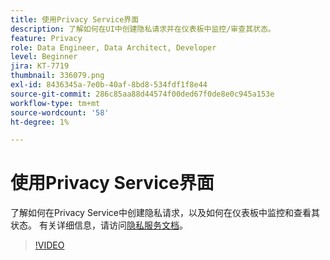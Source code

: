 ```yaml
---
title: 使用Privacy Service界面
description: 了解如何在UI中创建隐私请求并在仪表板中监控/审查其状态。
feature: Privacy
role: Data Engineer, Data Architect, Developer
level: Beginner
jira: KT-7719
thumbnail: 336079.png
exl-id: 8436345a-7e0b-40af-8bd8-534fdf1f8e44
source-git-commit: 286c85aa88d44574f00ded67f0de8e0c945a153e
workflow-type: tm+mt
source-wordcount: '58'
ht-degree: 1%

---
```



# 使用Privacy Service界面

了解如何在Privacy Service中创建隐私请求，以及如何在仪表板中监控和查看其状态。 有关详细信息，请访问[隐私服务文档](https://experienceleague.adobe.com/docs/experience-platform/privacy/home.html?lang=zh-Hans)。

>[!VIDEO](https://video.tv.adobe.com/v/336079?learn=on&enablevpops)
